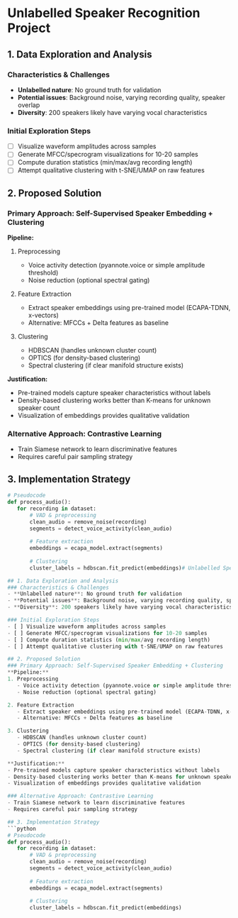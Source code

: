 # Unlabelled Speaker Recognition Project

## 1. Data Exploration and Analysis
### Characteristics & Challenges
- **Unlabelled nature**: No ground truth for validation
- **Potential issues**: Background noise, varying recording quality, speaker overlap
- **Diversity**: 200 speakers likely have varying vocal characteristics

### Initial Exploration Steps
- [ ] Visualize waveform amplitudes across samples
- [ ] Generate MFCC/specrogram visualizations for 10-20 samples
- [ ] Compute duration statistics (min/max/avg recording length)
- [ ] Attempt qualitative clustering with t-SNE/UMAP on raw features

## 2. Proposed Solution
### Primary Approach: Self-Supervised Speaker Embedding + Clustering
**Pipeline:**
1. Preprocessing
   - Voice activity detection (pyannote.voice or simple amplitude threshold)
   - Noise reduction (optional spectral gating)

2. Feature Extraction
   - Extract speaker embeddings using pre-trained model (ECAPA-TDNN, x-vectors)
   - Alternative: MFCCs + Delta features as baseline

3. Clustering
   - HDBSCAN (handles unknown cluster count)
   - OPTICS (for density-based clustering)
   - Spectral clustering (if clear manifold structure exists)

**Justification:**
- Pre-trained models capture speaker characteristics without labels
- Density-based clustering works better than K-means for unknown speaker count
- Visualization of embeddings provides qualitative validation

### Alternative Approach: Contrastive Learning
- Train Siamese network to learn discriminative features
- Requires careful pair sampling strategy

## 3. Implementation Strategy
```python
# Pseudocode
def process_audio():
   for recording in dataset:
       # VAD & preprocessing
       clean_audio = remove_noise(recording)
       segments = detect_voice_activity(clean_audio)
       
       # Feature extraction
       embeddings = ecapa_model.extract(segments)
       
       # Clustering
       cluster_labels = hdbscan.fit_predict(embeddings)# Unlabelled Speaker Recognition Project

## 1. Data Exploration and Analysis
### Characteristics & Challenges
- **Unlabelled nature**: No ground truth for validation
- **Potential issues**: Background noise, varying recording quality, speaker overlap
- **Diversity**: 200 speakers likely have varying vocal characteristics

### Initial Exploration Steps
- [ ] Visualize waveform amplitudes across samples
- [ ] Generate MFCC/specrogram visualizations for 10-20 samples
- [ ] Compute duration statistics (min/max/avg recording length)
- [ ] Attempt qualitative clustering with t-SNE/UMAP on raw features

## 2. Proposed Solution
### Primary Approach: Self-Supervised Speaker Embedding + Clustering
**Pipeline:**
1. Preprocessing
   - Voice activity detection (pyannote.voice or simple amplitude threshold)
   - Noise reduction (optional spectral gating)

2. Feature Extraction
   - Extract speaker embeddings using pre-trained model (ECAPA-TDNN, x-vectors)
   - Alternative: MFCCs + Delta features as baseline

3. Clustering
   - HDBSCAN (handles unknown cluster count)
   - OPTICS (for density-based clustering)
   - Spectral clustering (if clear manifold structure exists)

**Justification:**
- Pre-trained models capture speaker characteristics without labels
- Density-based clustering works better than K-means for unknown speaker count
- Visualization of embeddings provides qualitative validation

### Alternative Approach: Contrastive Learning
- Train Siamese network to learn discriminative features
- Requires careful pair sampling strategy

## 3. Implementation Strategy
```python
# Pseudocode
def process_audio():
   for recording in dataset:
       # VAD & preprocessing
       clean_audio = remove_noise(recording)
       segments = detect_voice_activity(clean_audio)
       
       # Feature extraction
       embeddings = ecapa_model.extract(segments)
       
       # Clustering
       cluster_labels = hdbscan.fit_predict(embeddings)

